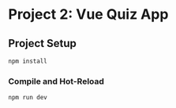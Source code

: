 # Project 2: Vue Quiz App



## Project Setup

```sh
npm install
```

### Compile and Hot-Reload

```sh
npm run dev
```